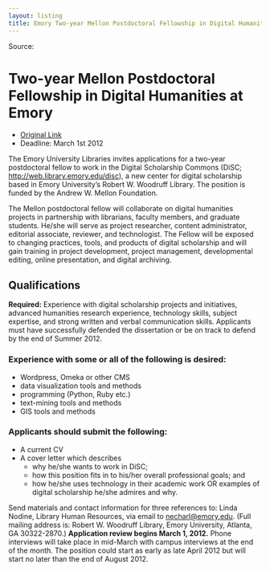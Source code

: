 ```yaml
---
layout: listing
title: Emory Two-year Mellon Postdoctoral Fellowship in Digital Humanities
---
```


Source: 

# Two-year Mellon Postdoctoral Fellowship in Digital Humanities at Emory 

* [Original Link](http://hastac.org/opportunities/two-year-mellon-postdoctoral-fellowship-digital-humanities-emory-deadline-1-march-2012)
* Deadline: March 1st 2012

The Emory University Libraries invites applications for a two-year postdoctoral fellow to work in the Digital Scholarship Commons (DiSC; http://web.library.emory.edu/disc), a new center for digital scholarship based in Emory University’s Robert W. Woodruff Library. The position is funded by the Andrew W. Mellon Foundation.

The Mellon postdoctoral fellow will collaborate on digital humanities projects in partnership with librarians, faculty members, and graduate students. He/she will serve as project researcher, content administrator, editorial associate, reviewer, and technologist. The Fellow will be exposed to changing practices, tools, and products of digital scholarship and will gain training in project development, project management, developmental editing, online presentation, and digital archiving.

## Qualifications

**Required:**   Experience with digital scholarship projects and initiatives, advanced humanities research experience, technology skills, subject expertise, and strong written and verbal communication skills. Applicants must have successfully defended the dissertation or be on track to defend by the end of Summer 2012.

### Experience with some or all of the following is desired:

*  Wordpress, Omeka or other CMS
*  data visualization tools and methods
*  programming (Python, Ruby etc.)
*  text-mining tools and methods
*  GIS tools and methods

### Applicants should submit the following:

*  A current CV
*  A cover letter which describes
    *  why he/she wants to work in DiSC;
    *  how this position fits in to his/her overall professional goals; and
    *  how he/she uses technology in their academic work OR examples of digital scholarship he/she admires and why.

Send materials and contact information for three references to: Linda Nodine, Library Human Resources, via email to necharl@emory.edu. (Full mailing address is: Robert W. Woodruff Library, Emory University, Atlanta, GA 30322-2870.) **Application review begins March 1, 2012.** Phone interviews will take place in mid-March with campus interviews at the end of the month. The position could start as early as late April 2012 but will start no later than the end of August 2012.